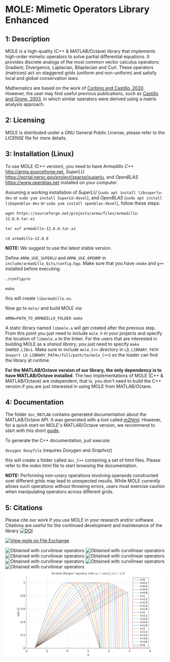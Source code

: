 MOLE: Mimetic Operators Library Enhanced
========================================


1: Description
--------------

MOLE is a high-quality (C++ & MATLAB/Octave) library that implements 
high-order mimetic operators to solve partial differential equations. 
It provides discrete analogs of the most common vector calculus operators: 
Gradient, Divergence, Laplacian, Bilaplacian and Curl. These operators (matrices) act 
on staggered grids (uniform and non-uniform) and satisfy local and 
global conservation laws.

Mathematics are based on the work of [Corbino and Castillo, 2020](https://doi.org/10.1016/j.cam.2019.06.042). 
However, the user may find useful previous publications, such as [Castillo and Grone, 2003](https://doi.org/10.1137/S0895479801398025),
in which similar operators were derived using a matrix analysis approach.


2: Licensing
------------

MOLE is distributed under a GNU General Public License, please refer to the _LICENSE_ 
file for more details.


3: Installation (Linux)
-----------------------

To use MOLE (C++ version), you need to have _Armadillo C++_ <http://arma.sourceforge.net>, _SuperLU_ 
<https://portal.nersc.gov/project/sparse/superlu>, and _OpenBLAS_ <https://www.openblas.net> installed on your computer.

Assuming a working installation of _SuperLU_ (`sudo apt install libsuperlu-dev` or `sudo yum install SuperLU-devel`), and _OpenBLAS_ (`sudo apt install libopenblas-dev` or `sudo yum install openblas-devel`), follow these steps:

`wget https://sourceforge.net/projects/arma/files/armadillo-12.6.6.tar.xz`

`tar xvf armadillo-12.6.6.tar.xz`

`cd armadillo-12.6.6`

**NOTE:** We suggest to use the latest stable version.

Define `ARMA_USE_SUPERLU` and `ARMA_USE_OPENMP` in `include/armadillo_bits/config.hpp`. Make sure that you have `cmake` and `g++` installed before executing:

`./configure`

`make`

this will create `libarmadillo.so`.

Now go to `mole/` and build MOLE via:

`ARMA=PATH_TO_ARMADILLO_FOLDER make`

A static library named `libmole.a` will get created after the previous step. From this point you just need to include `mole.h` 
in your projects and specify the location of `libmole.a` to the linker. For the users that are interested in building MOLE as a _shared library_, you just need to specify `make SHARED_LIB=1`. Make sure to include `mole_C++` directory in `LD_LIBRARY_PATH` (`export LD_LIBRARY_PATH=/full/path/to/mole_C++`) so the loader can find the library at runtime.

**For the MATLAB/Octave version of our library, the only dependency is to have MATLAB/Octave installed**.
The two implementations of MOLE (C++ & MATLAB/Octave) are independent, that is, you don't need
to build the C++ version if you are just interested in using MOLE from MATLAB/Octave.


4: Documentation
----------------
The folder `doc_MATLAB` contains generated documentation about the MATLAB/Octave API.
It was generated with a tool called [_m2html_](https://www.gllmflndn.com/software/matlab/m2html). However, for a quick start on MOLE's MATLAB/Octave version, we recommend to start with this short [guide](https://github.com/jcorbino/mole/blob/master/CSRC%20Report%20on%20MOLE.pdf).

To generate the C++ documentation, just execute:

`doxygen Doxyfile` (requires _Doxygen_ and _Graphviz_)

this will create a folder called `doc_C++` containing a set of _html_ files. Please refer to the _index.html_ file 
to start browsing the documentation.

**NOTE:**
Performing non-unary operations involving operands constructed over different grids may lead to unexpected results. While MOLE currently allows such operations without throwing errors, users must exercise caution when manipulating operators across different grids.


5: Citations
------------

Please cite our work if you use MOLE in your research and/or software. 
Citations are useful for the continued development and maintenance of 
the library [![DOI](https://zenodo.org/badge/100132401.svg)](https://zenodo.org/badge/latestdoi/100132401)

[![View mole on File Exchange](https://www.mathworks.com/matlabcentral/images/matlab-file-exchange.svg)](https://www.mathworks.com/matlabcentral/fileexchange/124870-mole)

![Obtained with curvilinear operators](images/4thOrder.png)
![Obtained with curvilinear operators](images/4thOrder2.png)
![Obtained with curvilinear operators](images/4thOrder3.png)
![Obtained with curvilinear operators](images/grid2.png)
![Obtained with curvilinear operators](images/grid.png)
![Obtained with curvilinear operators](images/WavyGrid.png)
![Obtained with curvilinear operators](images/wave2D.png)
![Obtained with curvilinear operators](images/burgers.png)

